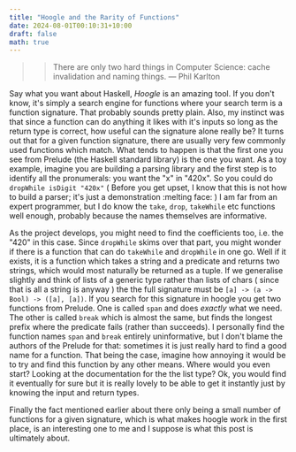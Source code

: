 ```yaml
---
title: "Hoogle and the Rarity of Functions"
date: 2024-08-01T00:10:31+10:00
draft: false
math: true
---
```


>> There are only two hard things in Computer Science: cache invalidation and naming things.
— Phil Karlton

Say what you want about Haskell, *Hoogle* is an amazing tool.
If you don't know, it's simply a search engine for functions
where your search term is a function signature. That probably
sounds pretty plain. Also, my instinct was that since 
a function can do anything it likes with it's inputs so long
as the return type is correct, how useful can the signature 
alone really be? It turns out that for a given function
signature, there are usually very few commonly used functions
which match. What 
tends to happen is that the first one you see from Prelude
(the Haskell standard library) is the one you want. As a toy
example, imagine you are building a parsing library and the
first step is to identify all the pronumerals: you want the 
"x" in "420x". So you could do `dropWhile isDigit "420x"` (
  Before you get upset, I know that this is not how to build 
  a parser; it's just a demonstration :melting face:
)
I am far from an expert programmer, but I do know the `take`,
`drop`, `takeWhile` etc functions well enough, probably because
the names themselves are informative.

As the project develops, you might need to find the coefficients
 too, i.e. the "420" in this case. Since `dropWhile`
skims over that part, you might wonder if 
there is a function that can do `takeWhile` and `dropWhile` in 
one go. Well if it exists, it is a function which takes a string
and a predicate and returns two strings, which would most naturally
be returned as a tuple. If we generalise slightly 
and think of lists of a generic type rather than lists of chars (
  since that is all a string is anyway
) the the full signature must be `[a] -> (a -> Bool) -> ([a], [a])`.
If you search for this signature in hoogle you get two functions 
from Prelude. One is called `span` and does *exactly* what we need.
The other is called `break` which is almost the same, but finds the 
longest prefix where the predicate fails (rather than succeeds).
I personally find the function names `span` and `break` entirely
uninformative, but I don't blame the authors of the Prelude for
that: sometimes it is just really hard to find a good name for a 
function. That being the case, imagine how annoying it would be 
to try and find this function by any other means. Where would you 
even start? Looking at the documentation for the the list type?
Ok, you would find it eventually for sure but it is really lovely 
to be able to get it instantly just by knowing the input and return 
types. 

Finally the fact mentioned earlier about there only being a small 
number of functions for a given signature, which is what makes 
hoogle work in the first place, is an interesting one to me and
I suppose is what this post is ultimately about.
